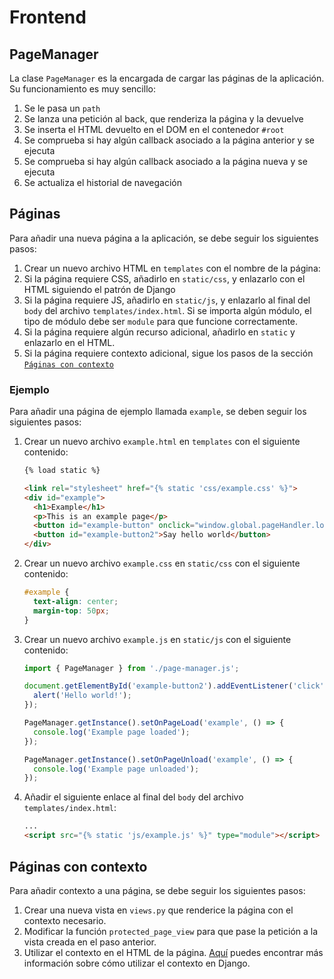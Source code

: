 
# Frontend

## PageManager

La clase `PageManager` es la encargada de cargar las páginas de la aplicación.
Su funcionamiento es muy sencillo:

1. Se le pasa un `path`
2. Se lanza una petición al back, que renderiza la página y la devuelve
3. Se inserta el HTML devuelto en el DOM en el contenedor `#root`
4. Se comprueba si hay algún callback asociado a la página anterior y se ejecuta
5. Se comprueba si hay algún callback asociado a la página nueva y se ejecuta
6. Se actualiza el historial de navegación

## Páginas

Para añadir una nueva página a la aplicación, se debe seguir los siguientes pasos:

1. Crear un nuevo archivo HTML en `templates` con el nombre de la página:
2. Si la página requiere CSS, añadirlo en `static/css`, y enlazarlo con el HTML siguiendo el patrón de Django
3. Si la página requiere JS, añadirlo en `static/js`, y enlazarlo al final del `body` del archivo `templates/index.html`. Si se importa algún módulo, el tipo de módulo debe ser `module` para que funcione correctamente.
4. Si la página requiere algún recurso adicional, añadirlo en `static` y enlazarlo en el HTML.
5. Si la página requiere contexto adicional, sigue los pasos de la sección [`Páginas con contexto`](#Paginas-con-contexto)

### Ejemplo

Para añadir una página de ejemplo llamada `example`, se deben seguir los siguientes pasos:

1. Crear un nuevo archivo `example.html` en `templates` con el siguiente contenido:

    ```html
    {% load static %}
    
    <link rel="stylesheet" href="{% static 'css/example.css' %}">
    <div id="example">
      <h1>Example</h1>
      <p>This is an example page</p>
      <button id="example-button" onclick="window.global.pageHandler.load('home')">Go home!</button>
      <button id="example-button2">Say hello world</button>
    </div>
    ```

2. Crear un nuevo archivo `example.css` en `static/css` con el siguiente contenido:

    ```css
    #example {
      text-align: center;
      margin-top: 50px;
    }
    ```

3. Crear un nuevo archivo `example.js` en `static/js` con el siguiente contenido:

    ```javascript
    import { PageManager } from './page-manager.js';
    
    document.getElementById('example-button2').addEventListener('click', () => {
      alert('Hello world!');
    });
    
    PageManager.getInstance().setOnPageLoad('example', () => {
      console.log('Example page loaded');
    });
    
    PageManager.getInstance().setOnPageUnload('example', () => {
      console.log('Example page unloaded');
    });
    ```

4. Añadir el siguiente enlace al final del `body` del archivo `templates/index.html`:

    ```html
    ...
    <script src="{% static 'js/example.js' %}" type="module"></script>
    ```

## Páginas con contexto

Para añadir contexto a una página, se debe seguir los siguientes pasos:

1. Crear una nueva vista en `views.py` que renderice la página con el contexto necesario.
2. Modificar la función `protected_page_view` para que pase la petición a la vista creada en el paso anterior.
3. Utilizar el contexto en el HTML de la página. [Aquí](https://docs.djangoproject.com/en/3.2/topics/templates/) puedes encontrar más información sobre cómo utilizar el contexto en Django.
